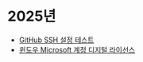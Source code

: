 ﻿# 2025년
- [GitHub SSH 설정 테스트](https://github.com/che-free/dev-note/blob/main/TIL/2025%EB%85%84/GitHub%20SSH%20%EC%84%A4%EC%A0%95%20%ED%85%8C%EC%8A%A4%ED%8A%B8.md)
- [윈도우 Microsoft 계정 디지털 라이선스](https://github.com/che-free/dev-note/blob/main/TIL/2025%EB%85%84/%EC%9C%88%EB%8F%84%EC%9A%B0%20Microsoft%20%EA%B3%84%EC%A0%95%20%EB%94%94%EC%A7%80%ED%84%B8%20%EB%9D%BC%EC%9D%B4%EC%84%A0%EC%8A%A4.md)

